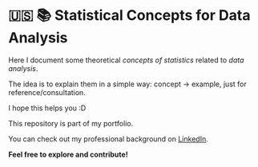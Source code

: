 # 🇺🇸 📚 Statistical Concepts for Data Analysis

Here I document some theoretical *concepts of statistics* related to *data analysis*.

The idea is to explain them in a simple way: concept → example, just for reference/consultation.

I hope this helps you :D

This repository is part of my portfolio.  

You can check out my professional background on [LinkedIn](https://www.linkedin.com/in/leonardo-oliveira-01801518a/).

**Feel free to explore and contribute!**
